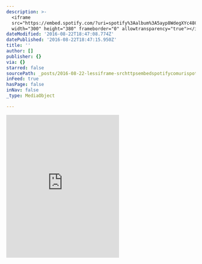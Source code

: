 ```yaml
---
description: >-
  <iframe
  src="https://embed.spotify.com/?uri=spotify%3Aalbum%3A5ayp8WdegXYc48CYSXWybk"
  width="300" height="380" frameborder="0" allowtransparency="true"></iframe>
dateModified: '2016-08-22T18:47:08.774Z'
datePublished: '2016-08-22T18:47:15.950Z'
title: ''
author: []
publisher: {}
via: {}
starred: false
sourcePath: _posts/2016-08-22-lessiframe-srchttpsembedspotifycomurispotify3aalbum.md
inFeed: true
hasPage: false
inNav: false
_type: MediaObject

---
```

<iframe src="https://embed.spotify.com/?uri=spotify%3Aalbum%3A5ayp8WdegXYc48CYSXWybk" width="300" height="380" frameborder="0" allowtransparency="true"\></iframe\>